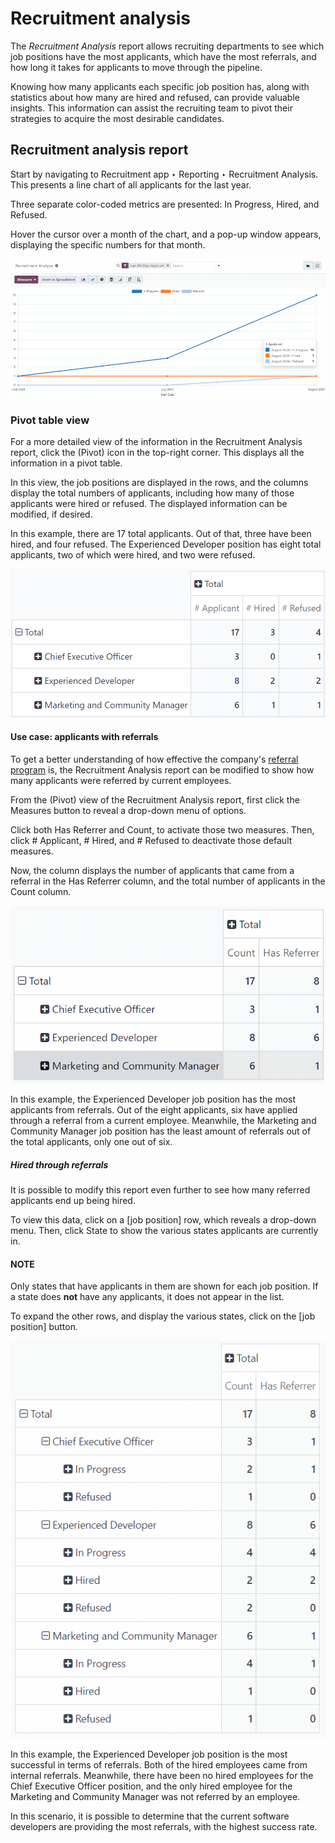 # Recruitment analysis

The *Recruitment Analysis* report allows recruiting departments to see which job positions have
the most applicants, which have the most referrals, and how long it takes for applicants to move
through the pipeline.

Knowing how many applicants each specific job position has, along with statistics about how many are
hired and refused, can provide valuable insights. This information can assist the recruiting team to
pivot their strategies to acquire the most desirable candidates.

## Recruitment analysis report

Start by navigating to Recruitment app ‣ Reporting ‣ Recruitment Analysis.
This presents a line chart of all applicants for the last year.

Three separate color-coded metrics are presented: In Progress, Hired, and
Refused.

Hover the cursor over a month of the chart, and a pop-up window appears, displaying the specific
numbers for that month.

![The default Recruitment Analysis report.](../../../.gitbook/assets/line-chart1.png)

### Pivot table view

For a more detailed view of the information in the Recruitment Analysis report, click
the <i class="oi oi-view-pivot"></i> (Pivot) icon in the top-right corner. This displays all the
information in a pivot table.

In this view, the job positions are displayed in the rows, and the columns display the total numbers
of applicants, including how many of those applicants were hired or refused. The displayed
information can be modified, if desired.

In this example, there are 17 total applicants. Out of that, three have been hired, and four
refused. The Experienced Developer position has eight total applicants, two of which
were hired, and two were refused.

![The detailed pivot table view.](../../../.gitbook/assets/pivot-view.png)

#### Use case: applicants with referrals

To get a better understanding of how effective the company's [referral program](../referrals/)
is, the Recruitment Analysis report can be modified to show how many applicants were
referred by current employees.

From the <i class="oi oi-view-pivot"></i> (Pivot) view of the Recruitment Analysis
report, first click the Measures button to reveal a drop-down menu of options.

Click both Has Referrer and Count, to activate those two measures. Then,
click # Applicant, # Hired, and # Refused to deactivate those
default measures.

Now, the column displays the number of applicants that came from a referral in the Has
Referrer column, and the total number of applicants in the Count column.

![The detailed pivot table view displaying the number of referrals and the total applicants.](../../../.gitbook/assets/referral.png)

In this example, the Experienced Developer job position has the most applicants from
referrals. Out of the eight applicants, six have applied through a referral from a current employee.
Meanwhile, the Marketing and Community Manager job position has the least amount of
referrals out of the total applicants, only one out of six.

##### Hired through referrals

It is possible to modify this report even further to see how many referred applicants end up being
hired.

To view this data, click on a <i class="fa fa-plus-square"></i> [job position] row, which reveals a
drop-down menu. Then, click State to show the various states applicants are currently
in.

#### NOTE
Only states that have applicants in them are shown for each job position. If a state does **not**
have any applicants, it does not appear in the list.

To expand the other rows, and display the various states, click on the <i class="fa fa-plus-square"></i>
[job position] button.

![The detailed pivot table view displaying applicants hired through referrals.](../../../.gitbook/assets/state.png)

In this example, the Experienced Developer job position is the most successful in terms
of referrals. Both of the hired employees came from internal referrals. Meanwhile, there have been
no hired employees for the Chief Executive Officer position, and the only hired employee
for the Marketing and Community Manager was not referred by an employee.

In this scenario, it is possible to determine that the current software developers are providing the
most referrals, with the highest success rate.
